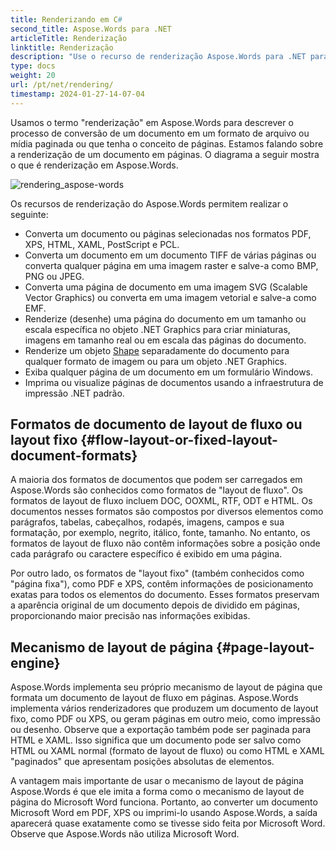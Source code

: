 ```yaml
---
title: Renderizando em C#
second_title: Aspose.Words para .NET
articleTitle: Renderização
linktitle: Renderização
description: "Use o recurso de renderização Aspose.Words para .NET para formatar um documento de layout de fluxo em páginas e converter esse documento ou páginas selecionadas em outros formatos de documentos (PDF, HTML, XPS, etc.) ou imagens (TIFF, PNG, SVG, etc.) para visualização, conversões adicionais ou impressão usando C#."
type: docs
weight: 20
url: /pt/net/rendering/
timestamp: 2024-01-27-14-07-04
---
```


Usamos o termo "renderização" em Aspose.Words para descrever o processo de conversão de um documento em um formato de arquivo ou mídia paginada ou que tenha o conceito de páginas. Estamos falando sobre a renderização de um documento em páginas. O diagrama a seguir mostra o que é renderização em Aspose.Words.

![rendering_aspose-words](/words/net/rendering/rendering-1.png)

Os recursos de renderização do Aspose.Words permitem realizar o seguinte:

- Converta um documento ou páginas selecionadas nos formatos PDF, XPS, HTML, XAML, PostScript e PCL.
- Converta um documento em um documento TIFF de várias páginas ou converta qualquer página em uma imagem raster e salve-a como BMP, PNG ou JPEG.
- Converta uma página de documento em uma imagem SVG (Scalable Vector Graphics) ou converta em uma imagem vetorial e salve-a como EMF.
- Renderize (desenhe) uma página do documento em um tamanho ou escala específica no objeto .NET Graphics para criar miniaturas, imagens em tamanho real ou em escala das páginas do documento.
- Renderize um objeto [Shape](https://reference.aspose.com/words/net/aspose.words.drawing/shape/) separadamente do documento para qualquer formato de imagem ou para um objeto .NET Graphics.
- Exiba qualquer página de um documento em um formulário Windows.
- Imprima ou visualize páginas de documentos usando a infraestrutura de impressão .NET padrão.

## Formatos de documento de layout de fluxo ou layout fixo {#flow-layout-or-fixed-layout-document-formats}

A maioria dos formatos de documentos que podem ser carregados em Aspose.Words são conhecidos como formatos de "layout de fluxo". Os formatos de layout de fluxo incluem DOC, OOXML, RTF, ODT e HTML. Os documentos nesses formatos são compostos por diversos elementos como parágrafos, tabelas, cabeçalhos, rodapés, imagens, campos e sua formatação, por exemplo, negrito, itálico, fonte, tamanho. No entanto, os formatos de layout de fluxo não contêm informações sobre a posição onde cada parágrafo ou caractere específico é exibido em uma página.

Por outro lado, os formatos de "layout fixo" (também conhecidos como "página fixa"), como PDF e XPS, contêm informações de posicionamento exatas para todos os elementos do documento. Esses formatos preservam a aparência original de um documento depois de dividido em páginas, proporcionando maior precisão nas informações exibidas.

## Mecanismo de layout de página {#page-layout-engine}

Aspose.Words implementa seu próprio mecanismo de layout de página que formata um documento de layout de fluxo em páginas. Aspose.Words implementa vários renderizadores que produzem um documento de layout fixo, como PDF ou XPS, ou geram páginas em outro meio, como impressão ou desenho. Observe que a exportação também pode ser paginada para HTML e XAML. Isso significa que um documento pode ser salvo como HTML ou XAML normal (formato de layout de fluxo) ou como HTML e XAML "paginados" que apresentam posições absolutas de elementos.

A vantagem mais importante de usar o mecanismo de layout de página Aspose.Words é que ele imita a forma como o mecanismo de layout de página do Microsoft Word funciona. Portanto, ao converter um documento Microsoft Word em PDF, XPS ou imprimi-lo usando Aspose.Words, a saída aparecerá quase exatamente como se tivesse sido feita por Microsoft Word. Observe que Aspose.Words não utiliza Microsoft Word.
